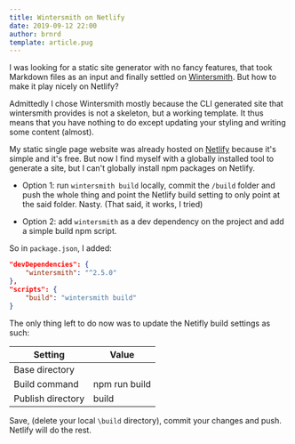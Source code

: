 ```yaml
---
title: Wintersmith on Netlify
date: 2019-09-12 22:00
author: brnrd
template: article.pug
---
```


I was looking for a static site generator with no fancy features, that took Markdown files as an input and finally settled on [Wintersmith][wintersmith].
But how to make it play nicely on Netlify?

<span class="more"></span>

Admittedly I chose Wintersmith mostly because the CLI generated site that wintersmith provides is not a skeleton, but a working template. It thus means that you have nothing to do except updating your styling and writing some content (almost).

My static single page website was already hosted on [Netlify][netlify] because it's simple and it's free.
But now I find myself with a globally installed tool to generate a site, but I can't globally install npm packages on Netlify.

- Option 1: run `wintersmith build` locally, commit the `/build` folder and push the whole thing and point the Netlify build setting to only point at the said folder. Nasty. (That said, it works, I tried)

- Option 2: add `wintersmith` as a dev dependency on the project and add a simple build npm script.

So in `package.json`, I added:

```json
"devDependencies": {
    "wintersmith": "^2.5.0"
},
"scripts": {
    "build": "wintersmith build"
}
```
The only thing left to do now was to update the Netifly build settings as such:

| Setting | Value |
| - | - |
| Base directory | |
| Build command | npm run build |
| Publish directory | build |

Save, (delete your local `\build` directory), commit your changes and push. Netlify will do the rest.


[netlify]: <https://www.netlify.com/>
[wintersmith]: <https://github.com/jnordberg/wintersmith>


